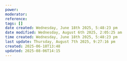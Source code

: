 ```yaml
---
power: 
moderator: 
reference: 
tags: []
date created: Wednesday, June 18th 2025, 5:48:23 pm
date modified: Wednesday, August 6th 2025, 2:05:25 am
time created: Wednesday, June 18th 2025, 5:48:23 pm
last update: Thursday, August 7th 2025, 9:27:16 pm
created: 2025-06-18T13:48
updated: 2025-08-06T14:15
---
```

